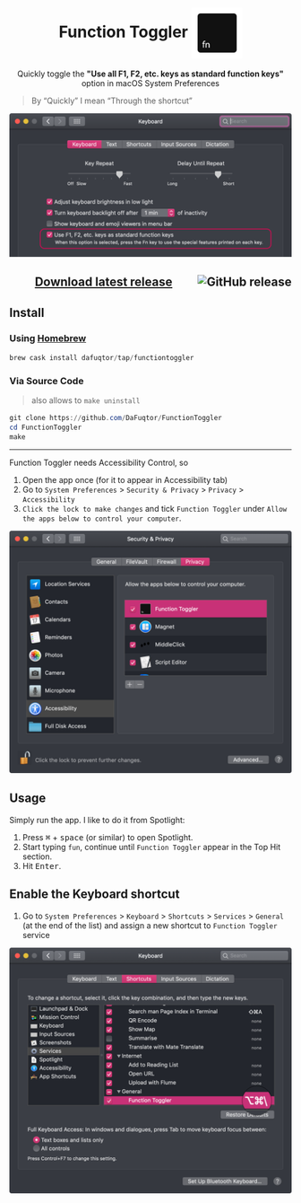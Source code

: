 <h1 align="center">
   Function Toggler <img align="center" height="90" src="icon.png">
</h1>

<p align="center">
   Quickly toggle the <strong>"Use all F1, F2, etc. keys as standard function keys"</strong> option in macOS System Preferences
</p>

> By “Quickly” I mean “Through the shortcut”

![keyboard settings](screenshots/kb-sets.png)

<h2 align="center">
   <a href="//github.com/DaFuqtor/FunctionToggler/releases/latest/download/FunctionToggler.zip">
      Download latest release
   </a>
   <a href="//github.com/DaFuqtor/FunctionToggler/releases/latest">
      <img align="right" alt="GitHub release" src="https://img.shields.io/github/release/dafuqtor/functiontoggler">
   </a>
</h2>

## Install

### Using [Homebrew](//brew.sh)

```powershell
brew cask install dafuqtor/tap/functiontoggler
```

### Via Source Code

> also allows to `make uninstall`

```powershell
git clone https://github.com/DaFuqtor/FunctionToggler
cd FunctionToggler
make
```

---

Function Toggler needs Accessibility Control, so

1. Open the app once (for it to appear in Accessibility tab)
2. Go to `System Preferences` > `Security & Privacy` > `Privacy` > `Accessibility`
3. `Click the lock to make changes` and tick `Function Toggler` under `Allow the apps below to control your computer`.

![preferences](screenshots/privacy-sets.png)

## Usage

Simply run the app.
I like to do it from Spotlight:

1. Press <kbd>⌘</kbd> + <kbd>space</kbd> (or similar) to open Spotlight.
2. Start typing `fun`, continue until `Function Toggler` appear in the Top Hit section.
3. Hit <kbd>Enter</kbd>.

## Enable the Keyboard shortcut

1. Go to `System Preferences` > `Keyboard` > `Shortcuts` > `Services` > `General` 
   (at the end of the list) and assign a new shortcut to `Function Toggler` service

![keybard-shortcut](screenshots/kb-short.png)
